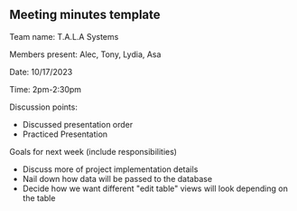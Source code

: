 ## Meeting minutes template

Team name: T.A.L.A Systems

Members present: Alec, Tony, Lydia, Asa 

Date: 10/17/2023

Time: 2pm-2:30pm

Discussion points: 

* Discussed presentation order
* Practiced Presentation

Goals for next week (include responsibilities)

* Discuss more of project implementation details
* Nail down how data will be passed to the database 
* Decide how we want different "edit table" views will look depending on the table
